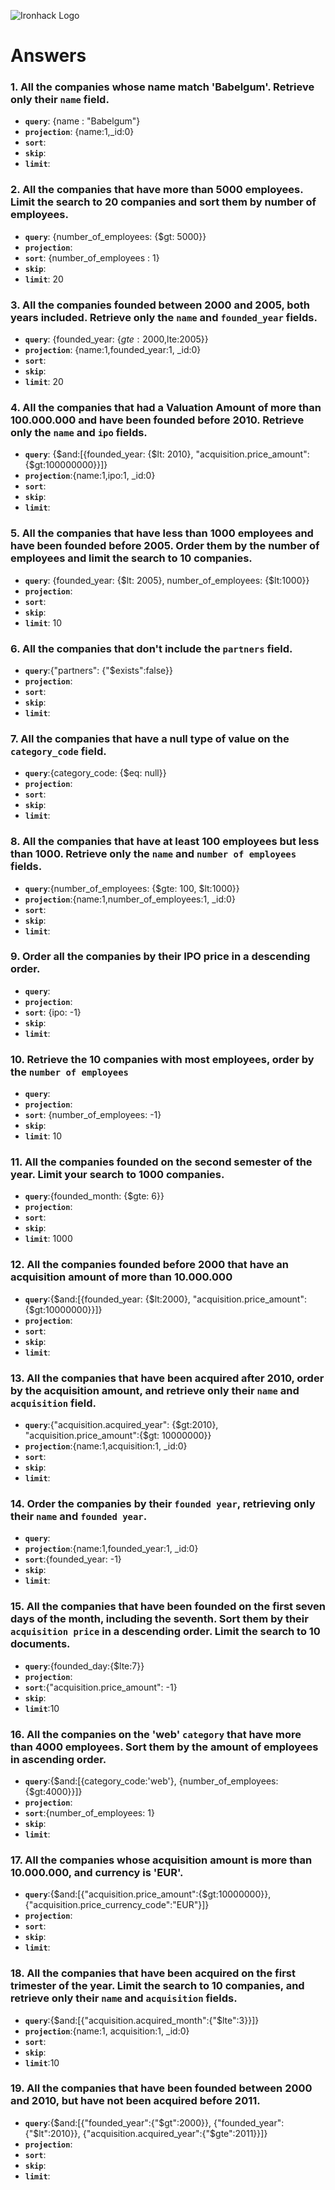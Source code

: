 ![Ironhack Logo](https://i.imgur.com/1QgrNNw.png)

# Answers

### 1. All the companies whose name match 'Babelgum'. Retrieve only their `name` field.

<!-- Your Code Goes Here -->

- **`query`**: {name : "Babelgum"}
- **`projection`**: {name:1,\_id:0}
- **`sort`**:
- **`skip`**:
- **`limit`**:

### 2. All the companies that have more than 5000 employees. Limit the search to 20 companies and sort them by **number of employees**.

<!-- Your Code Goes Here -->

- **`query`**: {number_of_employees: {\$gt: 5000}}
- **`projection`**:
- **`sort`**: {number_of_employees : 1}
- **`skip`**:
- **`limit`**: 20

### 3. All the companies founded between 2000 and 2005, both years included. Retrieve only the `name` and `founded_year` fields.

<!-- Your Code Goes Here -->

- **`query`**: {founded_year: {$gte: 2000,$lte:2005}}
- **`projection`**: {name:1,founded_year:1, \_id:0}
- **`sort`**:
- **`skip`**:
- **`limit`**: 20

### 4. All the companies that had a Valuation Amount of more than 100.000.000 and have been founded before 2010. Retrieve only the `name` and `ipo` fields.

<!-- Your Code Goes Here -->

- **`query`**: {$and:[{founded_year: {$lt: 2010}, "acquisition.price_amount": {\$gt:100000000}}]}
- **`projection`**:{name:1,ipo:1, \_id:0}
- **`sort`**:
- **`skip`**:
- **`limit`**:

### 5. All the companies that have less than 1000 employees and have been founded before 2005. Order them by the number of employees and limit the search to 10 companies.

<!-- Your Code Goes Here -->

- **`query`**: {founded_year: {$lt: 2005}, number_of_employees: {$lt:1000}}
- **`projection`**:
- **`sort`**:
- **`skip`**:
- **`limit`**: 10

### 6. All the companies that don't include the `partners` field.

<!-- Your Code Goes Here -->

- **`query`**:{"partners": {"\$exists":false}}
- **`projection`**:
- **`sort`**:
- **`skip`**:
- **`limit`**:

### 7. All the companies that have a null type of value on the `category_code` field.

<!-- Your Code Goes Here -->

- **`query`**:{category_code: {\$eq: null}}
- **`projection`**:
- **`sort`**:
- **`skip`**:
- **`limit`**:

### 8. All the companies that have at least 100 employees but less than 1000. Retrieve only the `name` and `number of employees` fields.

<!-- Your Code Goes Here -->

- **`query`**:{number_of_employees: {$gte: 100, $lt:1000}}
- **`projection`**:{name:1,number_of_employees:1, \_id:0}
- **`sort`**:
- **`skip`**:
- **`limit`**:

### 9. Order all the companies by their IPO price in a descending order.

<!-- Your Code Goes Here -->

- **`query`**:
- **`projection`**:
- **`sort`**: {ipo: -1}
- **`skip`**:
- **`limit`**:

### 10. Retrieve the 10 companies with most employees, order by the `number of employees`

<!-- Your Code Goes Here -->

- **`query`**:
- **`projection`**:
- **`sort`**: {number_of_employees: -1}
- **`skip`**:
- **`limit`**: 10

### 11. All the companies founded on the second semester of the year. Limit your search to 1000 companies.

<!-- Your Code Goes Here -->

- **`query`**:{founded_month: {\$gte: 6}}
- **`projection`**:
- **`sort`**:
- **`skip`**:
- **`limit`**: 1000

### 12. All the companies founded before 2000 that have an acquisition amount of more than 10.000.000

<!-- Your Code Goes Here -->

- **`query`**:{$and:[{founded_year: {$lt:2000}, "acquisition.price_amount":{\$gt:10000000}}]}
- **`projection`**:
- **`sort`**:
- **`skip`**:
- **`limit`**:

### 13. All the companies that have been acquired after 2010, order by the acquisition amount, and retrieve only their `name` and `acquisition` field.

<!-- Your Code Goes Here -->

- **`query`**:{"acquisition.acquired_year": {$gt:2010}, "acquisition.price_amount":{$gt: 10000000}}
- **`projection`**:{name:1,acquisition:1, \_id:0}
- **`sort`**:
- **`skip`**:
- **`limit`**:

### 14. Order the companies by their `founded year`, retrieving only their `name` and `founded year`.

<!-- Your Code Goes Here -->

- **`query`**:
- **`projection`**:{name:1,founded_year:1, \_id:0}
- **`sort`**:{founded_year: -1}
- **`skip`**:
- **`limit`**:

### 15. All the companies that have been founded on the first seven days of the month, including the seventh. Sort them by their `acquisition price` in a descending order. Limit the search to 10 documents.

<!-- Your Code Goes Here -->

- **`query`**:{founded_day:{\$lte:7}}
- **`projection`**:
- **`sort`**:{"acquisition.price_amount": -1}
- **`skip`**:
- **`limit`**:10

### 16. All the companies on the 'web' `category` that have more than 4000 employees. Sort them by the amount of employees in ascending order.

<!-- Your Code Goes Here -->

- **`query`**:{$and:[{category_code:'web'}, {number_of_employees:{$gt:4000}}]}
- **`projection`**:
- **`sort`**:{number_of_employees: 1}
- **`skip`**:
- **`limit`**:

### 17. All the companies whose acquisition amount is more than 10.000.000, and currency is 'EUR'.

<!-- Your Code Goes Here -->

- **`query`**:{$and:[{"acquisition.price_amount":{$gt:10000000}}, {"acquisition.price_currency_code":"EUR"}]}
- **`projection`**:
- **`sort`**:
- **`skip`**:
- **`limit`**:

### 18. All the companies that have been acquired on the first trimester of the year. Limit the search to 10 companies, and retrieve only their `name` and `acquisition` fields.

<!-- Your Code Goes Here -->

- **`query`**:{$and:[{"acquisition.acquired_month":{"$lte":3}}]}
- **`projection`**:{name:1, acquisition:1, \_id:0}
- **`sort`**:
- **`skip`**:
- **`limit`**:10

### 19. All the companies that have been founded between 2000 and 2010, but have not been acquired before 2011.

<!-- Your Code Goes Here -->

- **`query`**:{$and:[{"founded_year":{"$gt":2000}}, {"founded_year":{"$lt":2010}}, {"acquisition.acquired_year":{"$gte":2011}}]}
- **`projection`**:
- **`sort`**:
- **`skip`**:
- **`limit`**:
